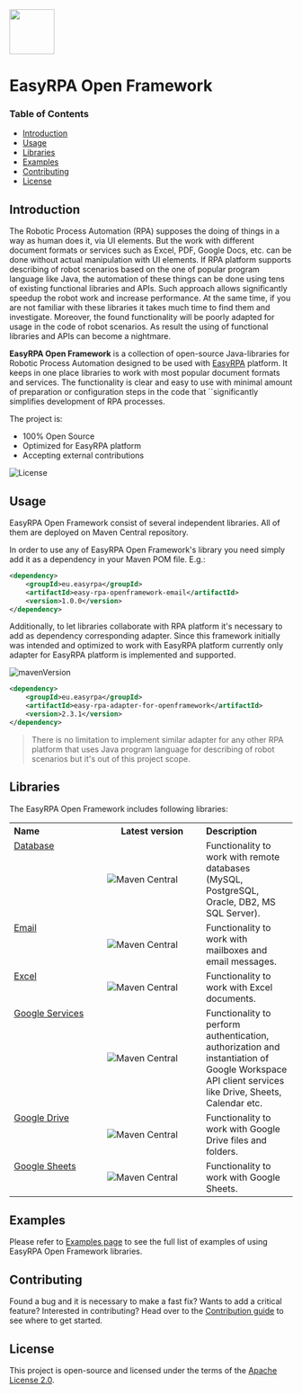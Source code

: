 
<img height="80px" src="https://i.postimg.cc/FKDhP2kT/Easy-RPA-Full-Logo.png">

# EasyRPA Open Framework

### Table of Contents
* [Introduction](#introduction)
* [Usage](#usage)
* [Libraries](#libraries)
* [Examples](#examples)
* [Contributing](#contributing)
* [License](#license)

## Introduction

The Robotic Process Automation (RPA) supposes the doing of things in a way as human does it, via UI elements. But the 
work with different document formats or services such as Excel, PDF, Google Docs, etc. can be done without actual 
manipulation with UI elements. If RPA platform supports describing of robot scenarios based on the one of popular 
program language like Java, the automation of these things can be done using tens of existing functional libraries 
and APIs. Such approach allows significantly speedup the robot work and increase performance. At the same time, if you 
are not familiar with these libraries it takes much time to find them and investigate. Moreover, the found 
functionality will be poorly adapted for usage in the code of robot scenarios. As result the using of functional 
libraries and APIs can become a nightmare. 

**EasyRPA Open Framework** is a collection of open-source Java-libraries for Robotic Process Automation designed to be 
used with [EasyRPA](http://easyrpa.eu) platform. It keeps in one place libraries to work with most popular document 
formats and services. The functionality is clear and easy to use with minimal amount of preparation or configuration 
steps in the code that ``significantly simplifies development of RPA processes.

The project is:
- 100% Open Source
- Optimized for EasyRPA platform
- Accepting external contributions

![License](https://img.shields.io/github/license/easy-rpa/openframework?color=blue)

## Usage

EasyRPA Open Framework consist of several independent libraries. All of them are deployed on Maven Central repository.

In order to use any of EasyRPA Open Framework's library you need simply add it as a dependency in your Maven POM file. 
E.g.:
```xml
<dependency>
    <groupId>eu.easyrpa</groupId>
    <artifactId>easy-rpa-openframework-email</artifactId>
    <version>1.0.0</version>
</dependency>
```

Additionally, to let libraries collaborate with RPA platform it's necessary to add as dependency corresponding adapter. 
Since this framework initially was intended and optimized to work with EasyRPA platform currently only adapter for 
EasyRPA platform is implemented and supported.

![mavenVersion](https://img.shields.io/maven-central/v/eu.easyrpa/easy-rpa-adapter-for-openframework)
```xml
<dependency>
    <groupId>eu.easyrpa</groupId>
    <artifactId>easy-rpa-adapter-for-openframework</artifactId>
    <version>2.3.1</version>
</dependency>
```

> There is no limitation to implement similar adapter for any other RPA platform that uses Java program language for 
> describing of robot scenarios but it's out of this project scope.  

## Libraries

The EasyRPA Open Framework includes following libraries:

<table>
    <tr>
        <th align="left" width="150px">Name</th>
        <th align="center" width="160px">Latest version</th>
        <th align="left">Description</th>
    </tr>
    <tr>
        <td valign="top"><a href="/libraries/database">Database</a></td>
        <td><img alt="Maven Central" src="https://img.shields.io/maven-central/v/eu.easyrpa/easy-rpa-openframework-database"></td>
        <td>
            Functionality to work with remote databases (MySQL, PostgreSQL, Oracle, DB2, MS SQL Server).
        </td>
    </tr>
    <tr>
        <td valign="top"><a href="/libraries/email">Email</a></td>
        <td><img alt="Maven Central" src="https://img.shields.io/maven-central/v/eu.easyrpa/easy-rpa-openframework-email"></td>
        <td>
            Functionality to work with mailboxes and email messages.
        </td>
    </tr>
    <tr>
        <td valign="top"><a href="/libraries/excel">Excel</a></td>
        <td><img alt="Maven Central" src="https://img.shields.io/maven-central/v/eu.easyrpa/easy-rpa-openframework-excel"></td>
        <td>
            Functionality to work with Excel documents.
        </td>
    </tr>
    <tr>
        <td valign="top"><a href="/libraries/google-services">Google Services</a></td>
        <td><img alt="Maven Central" src="https://img.shields.io/maven-central/v/eu.easyrpa/easy-rpa-openframework-google-services"></td>
        <td>
            Functionality to perform authentication, authorization and instantiation of Google Workspace API client 
            services like Drive, Sheets, Calendar etc.
        </td>
    </tr>   
    <tr>
        <td valign="top"><a href="/libraries/google-drive">Google Drive</a></td>
        <td><img alt="Maven Central" src="https://img.shields.io/maven-central/v/eu.easyrpa/easy-rpa-openframework-google-drive"></td>        
        <td>
            Functionality to work with Google Drive files and folders. 
        </td>
    </tr>
    <tr>
        <td valign="top"><a href="/libraries/google-sheets">Google Sheets</a></td>
        <td><img alt="Maven Central" src="https://img.shields.io/maven-central/v/eu.easyrpa/easy-rpa-openframework-google-sheets"></td>        
        <td>
            Functionality to work with Google Sheets. 
        </td>
    </tr>
</table> 

## Examples

Please refer to [Examples page](examples) to see the full list of examples of using EasyRPA Open Framework 
libraries.

## Contributing

Found a bug and it is necessary to make a fast fix? Wants to add a critical feature? Interested in contributing? Head 
over to the [Contribution guide](.github/CONTRIBUTING.md) to see where to get started.

## License
This project is open-source and licensed under the terms of the [Apache License 2.0](https://apache.org/licenses/LICENSE-2.0).

